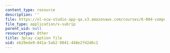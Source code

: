 ```yaml
---
content_type: resource
description: ''
file: https://ol-ocw-studio-app-qa.s3.amazonaws.com/courses/6-004-computation-structures-spring-2017/eb29ede9841a5ab29041448e2fd2d6c1_PmOq8G_hs4o.vtt
file_type: application/x-subrip
parent_uid: null
resourcetype: Other
title: 3play caption file
uid: eb29ede9-841a-5ab2-9041-448e2fd2d6c1
---
```

